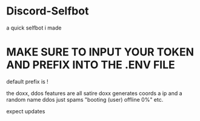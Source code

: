 # Discord-Selfbot
a quick selfbot i made
# MAKE SURE TO INPUT YOUR TOKEN AND PREFIX INTO THE .ENV FILE
default prefix is !

the doxx, ddos features are all satire
doxx generates coords a ip and a random name
ddos just spams "booting (user) offline 0%" etc.

expect updates
